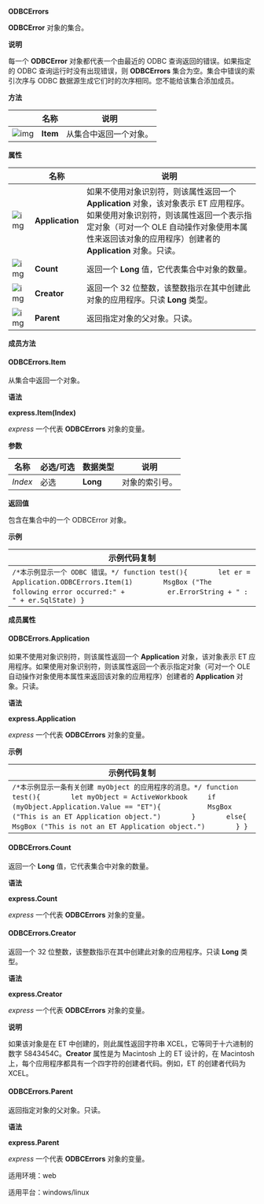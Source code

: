 **ODBCErrors**



**ODBCError** 对象的集合。

**说明**

每一个 **ODBCError** 对象都代表一个由最近的 ODBC 查询返回的错误。如果指定的 ODBC 查询运行时没有出现错误，则 **ODBCErrors** 集合为空。集合中错误的索引次序与 ODBC 数据源生成它们时的次序相同。您不能给该集合添加成员。

**方法**

|                                                              | 名称     | 说明                   |
| ------------------------------------------------------------ | -------- | ---------------------- |
| ![img](https://qn.cache.wpscdn.cn/encs/doc/office_v19/gif/methods.gif) | **Item** | 从集合中返回一个对象。 |

**属性**

|                                                              | 名称            | 说明                                                         |
| ------------------------------------------------------------ | --------------- | ------------------------------------------------------------ |
| ![img](https://qn.cache.wpscdn.cn/encs/doc/office_v19/gif/properties.gif) | **Application** | 如果不使用对象识别符，则该属性返回一个 **Application** 对象，该对象表示 ET 应用程序。如果使用对象识别符，则该属性返回一个表示指定对象（可对一个 OLE 自动操作对象使用本属性来返回该对象的应用程序）创建者的 **Application** 对象。只读。 |
| ![img](https://qn.cache.wpscdn.cn/encs/doc/office_v19/gif/properties.gif) | **Count**       | 返回一个 **Long** 值，它代表集合中对象的数量。               |
| ![img](https://qn.cache.wpscdn.cn/encs/doc/office_v19/gif/properties.gif) | **Creator**     | 返回一个 32 位整数，该整数指示在其中创建此对象的应用程序。只读 **Long** 类型。 |
| ![img](https://qn.cache.wpscdn.cn/encs/doc/office_v19/gif/properties.gif) | **Parent**      | 返回指定对象的父对象。只读。                                 |

**成员方法**

#### **ODBCErrors.Item**

从集合中返回一个对象。

**语法**

**express.Item(Index)**

*express*   一个代表 **ODBCErrors** 对象的变量。

**参数**

| **名称** | **必选/可选** | **数据类型** | **说明**       |
| -------- | ------------- | ------------ | -------------- |
| *Index*  | 必选          | **Long**     | 对象的索引号。 |

**返回值**

包含在集合中的一个 ODBCError 对象。

**示例**

| 示例代码复制                                                 |
| ------------------------------------------------------------ |
| `/*本示例显示一个 ODBC 错误。*/ function test(){ 　　　　let er = Application.ODBCErrors.Item(1) 　　　　MsgBox ("The following error occurred:" + 　　　　   er.ErrorString + " : " + er.SqlState) }` |

**成员属性**

#### **ODBCErrors.Application**

如果不使用对象识别符，则该属性返回一个 **Application** 对象，该对象表示 ET 应用程序。如果使用对象识别符，则该属性返回一个表示指定对象（可对一个 OLE 自动操作对象使用本属性来返回该对象的应用程序）创建者的 **Application** 对象。只读。

**语法**

**express.Application**

*express*   一个代表 **ODBCErrors** 对象的变量。

**示例**

| 示例代码复制                                                 |
| ------------------------------------------------------------ |
| `/*本示例显示一条有关创建 myObject 的应用程序的消息。*/ function test(){ 　　　　let myObject = ActiveWorkbook     if (myObject.Application.Value == "ET"){ 　　　　    MsgBox ("This is an ET Application object.") 　　　　} 　　　　else{ 　　　　    MsgBox ("This is not an ET Application object.") 　　　　} }` |

#### **ODBCErrors.Count**

返回一个 **Long** 值，它代表集合中对象的数量。

**语法**

**express.Count**

*express*   一个代表 **ODBCErrors** 对象的变量。

#### **ODBCErrors.Creator**

返回一个 32 位整数，该整数指示在其中创建此对象的应用程序。只读 **Long** 类型。

**语法**

**express.Creator**

*express*   一个代表 **ODBCErrors** 对象的变量。

**说明**

如果该对象是在 ET 中创建的，则此属性返回字符串 XCEL，它等同于十六进制的数字 5843454C。**Creator** 属性是为 Macintosh 上的 ET 设计的，在 Macintosh 上，每个应用程序都具有一个四字符的创建者代码。例如，ET 的创建者代码为 XCEL。

#### **ODBCErrors.Parent**

返回指定对象的父对象。只读。

**语法**

**express.Parent**

*express*   一个代表 **ODBCErrors** 对象的变量。

适用环境：web

适用平台：windows/linux